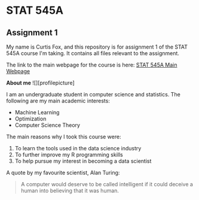 # STAT 545A
## Assignment 1

My name is Curtis Fox, and this repository is for assignment 1 of the STAT 545A course I'm taking. It contains all files relevant to the assignment.

The link to the main webpage for the course is here: [STAT 545A Main Webpage](http://stat545.com/)

**About me**
![][profilepicture]


I am an undergraduate student in computer science and statistics. The following are my main academic interests:

* Machine Learning
* Optimization
* Computer Science Theory

The main reasons why I took this course were:

1. To learn the tools used in the data science industry
2. To further improve my R programming skills
3. To help pursue my interest in becoming a data scientist
 
 A quote by my favourite scientist, Alan Turing:
 > A computer would deserve to be called intelligent if it could deceive a human into believing that it was human.
 



